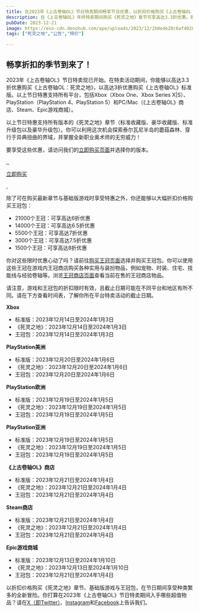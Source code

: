 ```yaml
---
title: 在2023年《上古卷轴OL》节日特卖期间畅享节日优惠，以折扣价格购买《上古卷轴OL：死灵之地》、基础版游戏以及指定王冠包！
description: 在《上古卷轴OL》年终特卖期间购买《死灵之地》章节可享高达3.3折优惠，购买指定王冠包可享高达6折优惠。
pubDate: 2023-12-21
image: https://eso-cdn.denohub.com/ape/uploads/2023/12/2b0ede28c6af4028e3550c2684b9f64c.jpg
tags: ["死灵之地","公告","特价"]

---
```


## 畅享折扣的季节到来了！

2023年《上古卷轴OL》节日特卖现已开始。在特卖活动期间，你能够以高达3.3折优惠购买《上古卷轴OL：死灵之地》，以高达3折优惠购买《上古卷轴OL》标准版。以上节日特惠支持所有平台，包括Xbox（Xbox
One、Xbox Series X|S）、PlayStation（PlayStation 4、PlayStation 5）和PC/Mac（《上古卷轴OL》商店、Steam、Epic游戏商城）。

以上节日特惠支持所有版本的《死灵之地》章节（标准收藏版、豪华收藏版、标准升级包以及豪华升级包）。你可以利用这次机会探索泰尔瓦尼半岛的蘑菇森林、穿行于异典扭曲的界域，并掌握全新职业奥术师的无穷威力！

要享受这些优惠，请访问我们的[立即购买页面](https://www.elderscrollsonline.com/cn/joinus)并选择你的版本。

[![]() ![]() ![]()](https://www.elderscrollsonline.com/cn/joinus)

[立即购买](https://www.elderscrollsonline.com/cn/joinus)

[![]() ![]()](https://www.elderscrollsonline.com/cn/joinus)

除了可在购买最新章节与基础版游戏时享受特惠之外，你还能够以大幅折扣价格购买王冠包：

- 21000个王冠：可享高达6折优惠
- 14000个王冠：可享高达6.5折优惠
- 5500个王冠：可享高达7折优惠
- 3000个王冠：可享高达7.5折优惠
- 1500个王冠：可享高达8折优惠

你对这些限时优惠心动了吗？请前往[购买王冠页面](https://www.elderscrollsonline.com/cn/crowns)选择并购买王冠包。你可以使用这些王冠在游戏内王冠商店购买各种实用与装扮物品，例如宠物、时装、住宅、技能线与经验卷轴等。浏览[王冠商店页面](https://www.elderscrollsonline.com/cn/crownstore/)查看当前在售的王冠商店物品。

请注意，游戏和王冠包的折扣限时有效，且截止日期可能在不同平台和地区有所不同。请在下方查看时间表，了解你所在平台特卖活动的截止日期。

**Xbox**

- 标准版：2023年12月14日至2024年1月3日
- 《死灵之地》：2023年12月14日至2024年1月3日
- 王冠包：2023年12月14日至2024年1月3日

**PlayStation美洲**

- 标准版：2023年12月20日至2024年1月6日
- 《死灵之地》：2023年12月20日至2024年1月6日
- 王冠包：2023年12月20日至2024年1月6日

**PlayStation欧洲**

- 标准版：2023年12月19日至2024年1月5日
- 《死灵之地》：2023年12月19日至2024年1月5日
- 王冠包：2023年12月19日至2024年1月5日

**PlayStation亚洲**

- 标准版：2023年12月19日至2024年1月5日
- 《死灵之地》：2023年12月19日至2024年1月5日
- 王冠包：2023年12月19日至2024年1月5日

**《上古卷轴OL》商店**

- 标准版：2023年12月21日至2024年1月4日
- 《死灵之地》：2023年12月21日至2024年1月4日
- 王冠包：2023年12月21日至2024年1月4日

**Steam商店**

- 标准版：2023年12月21日至2024年1月4日
- 《死灵之地》：2023年12月21日至2024年1月4日
- 王冠包：2023年12月21日至2024年1月4日

**Epic游戏商城**

- 标准版：2023年12月13日至2024年1月10日
- 《死灵之地》：2023年12月13日至2024年1月10日
- 王冠包：2023年12月21日至2024年1月4日

以折扣价格购买《死灵之地》章节、基础版游戏与王冠包，在节日期间享受种类繁多的全新冒险。你打算在2023年《上古卷轴OL》节日特卖期间入手哪些超值物品？请在[X（即Twitter）](https://twitter.com/TESOnline)、[Instagram](https://www.instagram.com/elderscrollsonline/)和[Facebook](https://www.facebook.com/elderscrollsonline)上告诉我们。

